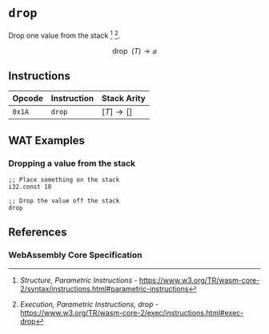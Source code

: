 
# `drop`

Drop one value from the stack [^§2.4.4] [^§4.4.4-drop].

$$
\mathsf{drop} \enspace (T) \to \varnothing
$$



## Instructions

| Opcode | Instruction | Stack Arity     |
|--------|-------------|-----------------|
| `0x1A` | `drop`      | $[ T ] \to [ ]$ |



## WAT Examples

### Dropping a value from the stack

```wasm
;; Place something on the stack
i32.const 10

;; Drop the value off the stack
drop
```



## References

### WebAssembly Core Specification

[^§2.4.4]: _Structure, Parametric Instructions_ - <https://www.w3.org/TR/wasm-core-2/syntax/instructions.html#parametric-instructions>
[^§4.4.4-drop]: _Execution, Parametric Instructions, drop_ - <https://www.w3.org/TR/wasm-core-2/exec/instructions.html#exec-drop>
